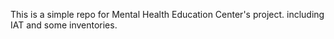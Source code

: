 This is a simple repo for Mental Health Education Center's project.
including IAT and some inventories.